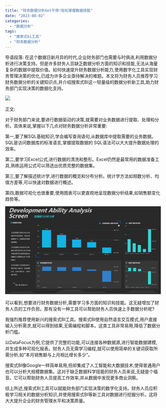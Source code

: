 ```yaml
---
title: "财务数据分析Get不停!轻松掌握数据技能"
date: "2023-08-02"
categories: 
  - "数据分析"
tags: 
  - "搜索式bi工具"
  - "财务数据分析"
---
```


导语段落: 在这个数据日新月异的时代,企业财务部门也需要与时俱进,利用数据分析进行决策支持。但是许多财务人员缺乏数据分析方面的知识和技能,无法从海量复杂的数据中提取价值。如何快速提升财务数据分析能力,使用数字化工具实现财务管理决策的优化,已成为许多企业亟待解决的难题。本文将为财务人员推荐学习财务数据分析的关键知识点,并介绍搜索式BI这一轻量级的数据分析新工具,助力财务部门实现决策的数据化支持。

![](images/1690448532-home-office-1867761-scaled.jpg)

正文:

对于财务部门来说,要进行数据驱动的决策,就需要对业务数据进行提取、处理和分析。具体来说,掌握以下几点对财务数据分析非常重要:

第一,要了解SQL基础知识,学会编写查询语句,从数据库中提取需要的业务数据。SQL是访问数据库的标准语言,掌握提取数据的 SQL语法可以大大提升数据处理的效率。

第二,要学习Excel公式,进行数据的清洗和整形。Excel仍然是最常用的数据准备工具,熟练运用公式可以筛选出优质完整的数据集。

第三,要了解描述统计学,进行数据的概览和分布分析。统计学方法如频数分析、均值方差等,可以快速对数据进行概述。

第四,数据可视化也很重要,使用图表可以更直观地呈现数据分析结果,如销售额变化趋势等。

![](images/1690938990-25-9%E5%8F%91%E5%B1%95%E8%83%BD%E5%8A%9B%E5%88%86%E6%9E%90%E5%A4%A7%E5%B1%8F.png)

可以看到,想要进行财务数据分析,需要学习多方面的知识和技能。这无疑增加了财务人员的工作负担。那有没有一种工具可以帮助财务人员快速上手数据分析呢?

我强烈推荐使用新兴的搜索式BI工具。搜索式BI使用自然语言交互模式,用户直接输入分析需求,就可以得到结果,无需编程和脚本。这类工具非常易用,降低了数据分析门槛。

以DataFocus为例,它提供了完整的功能,可以连接各种数据源,进行智能数据建模,并生成多种可视化报表。财务人员无需学习编程,就可以使用简单的关键词获取所需分析,如“本月销售额与上月相比增长多少”。

搜索式BI像Google一样简单易用,但却集成了人工智能和大数据技术,使得普通用户也可以分析大规模数据集。这对于缺乏数据科学技能的财务人员来说,无疑是个福音。它可以帮助财务人员提高工作效率,并从数据中发现更多商业洞察。

综上所述,搜索式BI工具可以赋能财务部门实现决策的数字化支持。财务人员应积极学习相关的数据分析知识,并使用搜索式BI等新工具对数据进行挖掘分析。这将大大提升企业的财务管理水平和决策质量。
